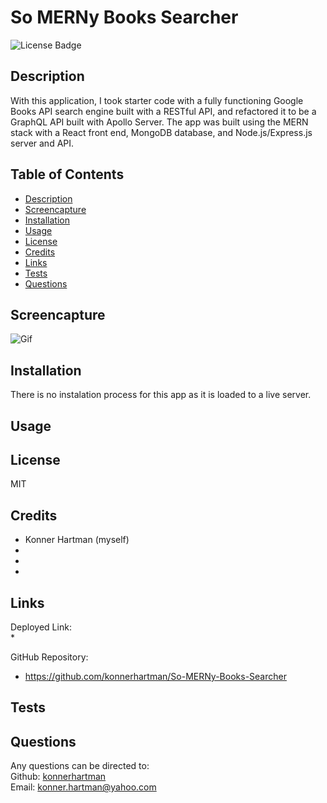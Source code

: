 # So MERNy Books Searcher
  ![License Badge](https://img.shields.io/badge/License-MIT-green.svg)    

  ## Description
  With this application, I took starter code with a fully functioning Google Books API search engine built with a RESTful API, and refactored it to be a GraphQL API built with Apollo Server. The app was built using the MERN stack with a React front end, MongoDB database, and Node.js/Express.js server and API.

  ## Table of Contents
  - [Description](#)
  - [Screencapture](#screencapture)
  - [Installation](#installation)
  - [Usage](#usage)
  - [License](#license)
  - [Credits](#credits)
  - [Links](#links)
  - [Tests](#tests)
  - [Questions](#questions)

  ## Screencapture
  ![Gif](./public/images/)

  ## Installation
  There is no instalation process for this app as it is loaded to a live server.

  ## Usage
  

  ## License
  MIT

  ## Credits
  * Konner Hartman (myself)
  * 
  * 
  * 

  ## Links
  Deployed Link:
  </br>
  * 
  </br>

  GitHub Repository:
  </br>
  * https://github.com/konnerhartman/So-MERNy-Books-Searcher

  ## Tests
  

  ## Questions
  Any questions can be directed to:
  <br/>
  Github: [konnerhartman](https://github.com/konnerhartman)
  <br/>
  Email: konner.hartman@yahoo.com